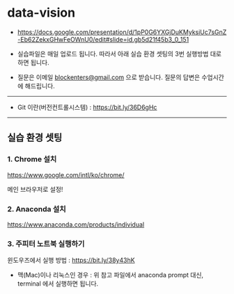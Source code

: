 # data-vision

- https://docs.google.com/presentation/d/1pP0G6YXGjDuKMyksiUc7sGnZ-Eb62ZekxGHwFeOWnU0/edit#slide=id.gb5d21f45b3_0_151

- 실습파일은 매일 업로드 됩니다. 따라서 아래 실습 환경 셋팅의 3번 실행방법 대로 하면 됩니다. 

- 질문은 이메일  blockenters@gmail.com 으로 받습니다. 질문의 답변은 수업시간에 해드립니다. 

---

- Git 이란(버전컨트롤시스템) : https://bit.ly/36D6gHc

---

## 실습 환경 셋팅 

### 1. Chrome 설치 

https://www.google.com/intl/ko/chrome/

메인 브라우저로 설정!

### 2. Anaconda 설치

https://www.anaconda.com/products/individual

### 3. 주피터 노트북 실행하기 

윈도우즈에서 실행 방법 : https://bit.ly/38y43hK

- 맥(Mac)이나 리눅스인 경우 : 위 참고 파일에서 anaconda prompt 대신, terminal 에서 실행하면 됩니다.


